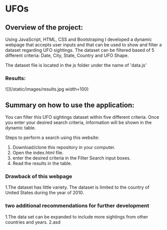 # UFOs
## Overview of the project:
Using JavaScript, HTML, CSS and Bootstraping I developed a dynamic webpage that accepts user inputs and that can be used to show and filter a dataset regarding UFO sightings. The dataset can be filtered based of 5 different criteria: Date, City, State, Country and UFO Shape. 

The dataset file is located in the js folder under the name of 'data.js'


### Results:
![](/static/images/results.jpg width=100)


## Summary on how to use the application:
You can filter this UFO sightings dataset within five different criteria. Once you enter your desired search criteria, information will be shown in the dynamic table. 

Steps to perform a search using this website:
1. Download/clone this repository in your computer.
2. Open the index.html file.
3. enter the desired criteria in the Filter Search input boxes.
4. Read the results in the table.


### Drawback of this webpage
1.The dataset has little variety. The dataset is limited to the country of United States during the year of 2010.

### two additional recommendations for further development
1.The data set can be expanded to include more sightings from other countries and years.
2.asd
